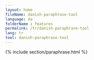```yaml
---
layout: home
fileName: danish-paraphrase-tool
language: da
folderName : features
permalink: /tr/danish-paraphrase-tool
lang: tr
tool: danish-paraphrase-tool
---
```

{% include section/paraphrase.html %}